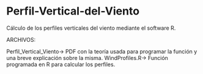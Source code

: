 # Perfil-Vertical-del-Viento

Cálculo de los perfiles verticales del viento mediante el software R.

ARCHIVOS:

Perfil_Vertical_Viento-> PDF con la teoría usada para programar la función y una breve explicación sobre la misma.
WindProfiles.R-> Función programada en R para calcular los perfiles.
